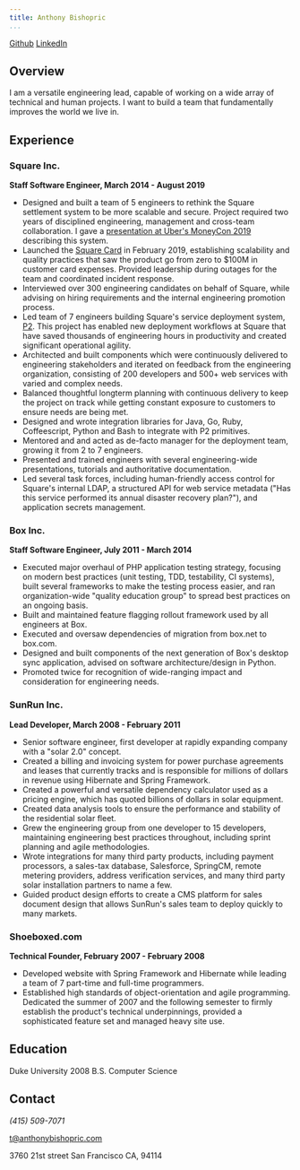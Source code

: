 ```yaml
---
title: Anthony Bishopric 
...
```


[Github](https://github.com/anthonybishopric)
[LinkedIn](https://linkedin.com/in/anthonybishopric)

## Overview
I am a versatile engineering lead, capable of working on a wide array of technical and human projects. I want to build a team that fundamentally improves the world we live in. 

## Experience

### Square Inc.
**Staff Software Engineer, March 2014 - August 2019**

* Designed and built a team of 5 engineers to rethink the Square settlement system to be more scalable and secure. Project required two years of disciplined engineering, management and cross-team collaboration. I gave a [presentation at Uber's MoneyCon 2019](https://www.youtube.com/watch?v=I_Pt_i3ntGw) describing this system. 
* Launched the [Square Card](https://squareup.com/us/en/business-debit-card) in February 2019, establishing scalability and quality practices that saw the product go from zero to $100M in customer card expenses. Provided leadership during outages for the team and coordinated incident response.
* Interviewed over 300 engineering candidates on behalf of Square, while advising on hiring requirements and the internal engineering promotion process.
* Led team of 7 engineers building Square's service deployment system, [P2](https://github.com/square/p2). This project has enabled new deployment workflows at Square that have saved thousands of engineering hours in productivity and created significant operational agility.
* Architected and built components which were continuously delivered to engineering stakeholders and iterated on feedback from the engineering organization, consisting of 200 developers and 500+ web services with varied and complex needs.
* Balanced thoughtful longterm planning with continuous delivery to keep the project on track while getting constant exposure to customers to ensure needs are being met.
* Designed and wrote integration libraries for Java, Go, Ruby, Coffeescript, Python and Bash to integrate with P2 primitives.
* Mentored and and acted as de-facto manager for the deployment team, growing it from 2 to 7 engineers.
* Presented and trained engineers with several engineering-wide presentations, tutorials and authoritative documentation.
* Led several task forces, including human-friendly access control for Square's internal LDAP, a structured API for web service metadata ("Has this service performed its annual disaster recovery plan?"), and application secrets management.


### Box Inc.
**Staff Software Engineer, July 2011 - March 2014**

* Executed major overhaul of PHP application testing strategy, focusing on modern best practices (unit testing, TDD, testability, CI systems), built several frameworks to make the testing process easier, and ran organization-wide "quality education group" to spread best practices on an ongoing basis.
* Built and maintained feature flagging rollout framework used by all engineers at Box.
* Executed and oversaw dependencies of migration from box.net to box.com. 
* Designed and built components of the next generation of Box's desktop sync application, advised on software architecture/design in Python.
* Promoted twice for recognition of wide-ranging impact and consideration for engineering needs.

### SunRun Inc.
**Lead Developer, March 2008 - February 2011**

* Senior software engineer, first developer at rapidly expanding company with a "solar 2.0" concept. 
* Created a billing and invoicing system for power purchase agreements and leases that currently tracks and is responsible for millions of dollars in revenue using Hibernate and Spring Framework.
* Created a powerful and versatile dependency calculator used as a pricing engine, which has quoted billions of dollars in solar equipment.
* Created data analysis tools to ensure the performance and stability of the residential solar fleet.
* Grew the engineering group from one developer to 15 developers, maintaining engineering best practices throughout, including sprint planning and agile methodologies.
* Wrote integrations for many third party products, including payment processors, a sales-tax database, Salesforce, SpringCM, remote metering providers, address verification services, and many third party solar installation partners to name a few.
* Guided product design efforts to create a CMS platform for sales document design that allows SunRun's sales team to deploy quickly to many markets.

### Shoeboxed.com
**Technical Founder, February 2007 - February 2008**

* Developed website with Spring Framework and Hibernate while leading a team of 7 part-time and full-time programmers. 
* Established high standards of object-orientation and agile programming. Dedicated the summer of 2007 and the following semester to firmly establish the product's technical underpinnings, provided a sophisticated feature set and managed heavy site use.

## Education
Duke University 2008
B.S. Computer Science

## Contact

_(415) 509-7071_

t@anthonybishopric.com

3760 21st street
San Francisco CA, 94114